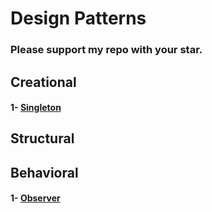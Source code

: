 # Design Patterns
### Please support my repo with your star.

## Creational
#### 1- [Singleton](src/creational/singleton)

## Structural

## Behavioral
#### 1- [Observer](src/behavioral/observer)

